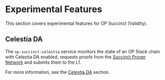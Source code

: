 # Experimental Features

This section covers experimental features for OP Succinct (Validity).

## Celestia DA

The `op-succinct-celestia` service monitors the state of an OP Stack chain with Celestia DA enabled, requests proofs from the [Succinct Prover Network](https://docs.succinct.xyz/docs/protocol/spn/architecture) and submits them to the L1.

For more information, see the [Celestia DA](./celestia.md) section.
